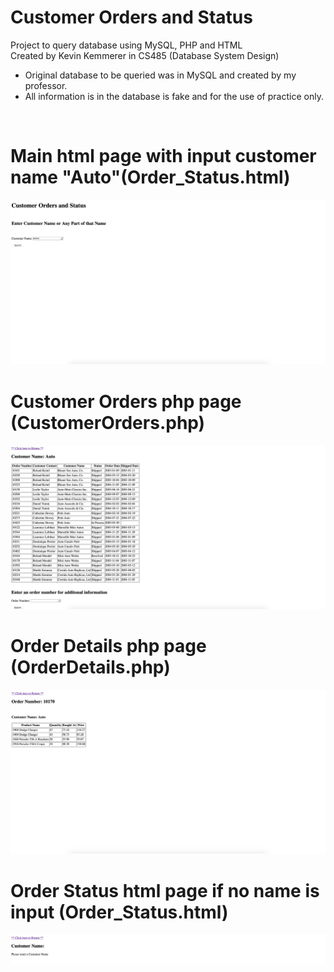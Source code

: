 # Customer Orders and Status
Project to query database using MySQL, PHP and HTML <br/>
Created by Kevin Kemmerer in CS485 (Database System Design)
- Original database to be queried was in MySQL and created by my professor.
- All information is in the database is fake and for the use of practice only.
<br/>

# Main html page with input customer name "Auto"(Order_Status.html)
![Order_Status.html](https://github.com/kkemmere/DBC-a13/blob/main/images/Screen%20Shot%202020-11-24%20at%2011.38.27%20PM.png)
<br/>


# Customer Orders php page (CustomerOrders.php)
![CustomerOrders.php](https://github.com/kkemmere/DBC-a13/blob/main/images/Screen%20Shot%202020-11-24%20at%2011.38.44%20PM.png)
<br/>

# Order Details php page (OrderDetails.php)
![OrderDetails.php](https://github.com/kkemmere/DBC-a13/blob/main/images/Screen%20Shot%202020-11-24%20at%2011.39.07%20PM.png)
<br/>

# Order Status html page if no name is input (Order_Status.html)
![Order_Status.php](https://github.com/kkemmere/DBC-a13/blob/main/images/Screen%20Shot%202020-11-24%20at%2011.41.03%20PM.png)
<br/>

